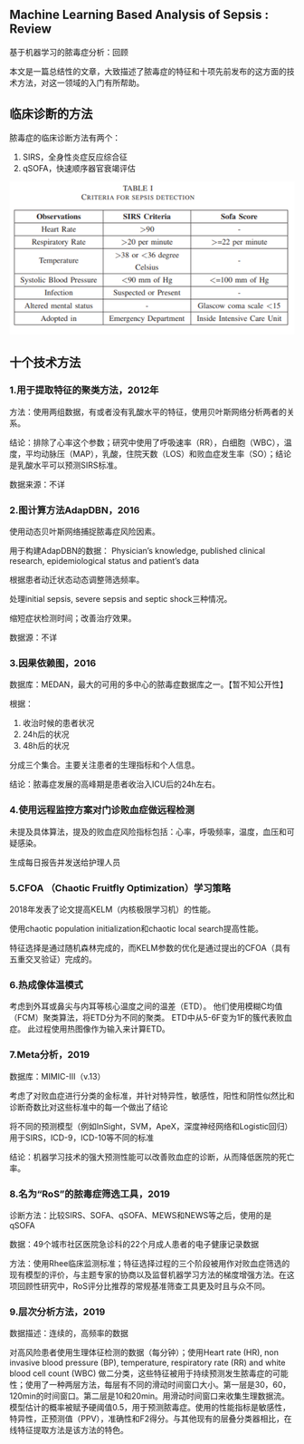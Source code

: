 ## Machine Learning Based Analysis of Sepsis : Review

基于机器学习的脓毒症分析：回顾

本文是一篇总结性的文章，大致描述了脓毒症的特征和十项先前发布的这方面的技术方法，对这一领域的入门有所帮助。

## 临床诊断的方法

脓毒症的临床诊断方法有两个：

1.  SIRS，全身性炎症反应综合征
2.  qSOFA，快速顺序器官衰竭评估

![image-20210105194809968](%E8%AE%BA%E6%96%87%E7%AC%94%E8%AE%B0.assets/image-20210105194809968.png)

## 十个技术方法

### 1.用于提取特征的聚类方法，2012年

方法：使用两组数据，有或者没有乳酸水平的特征，使用贝叶斯网络分析两者的关系。

结论：排除了心率这个参数；研究中使用了呼吸速率（RR），白细胞（WBC），温度，平均动脉压（MAP），乳酸，住院天数（LOS）和败血症发生率（SO）；结论是乳酸水平可以预测SIRS标准。

数据来源：不详

### 2.图计算方法AdapDBN，2016

使用动态贝叶斯网络捕捉脓毒症风险因素。

用于构建AdapDBN的数据： Physician’s knowledge, published clinical research, epidemiological status and patient’s data

根据患者动迁状态动态调整筛选频率。

处理initial sepsis, severe sepsis and septic shock三种情况。

缩短症状检测时间；改善治疗效果。

数据源：不详

### 3.因果依赖图，2016

数据库：MEDAN，最大的可用的多中心的脓毒症数据库之一。【暂不知公开性】

根据：

1.  收治时候的患者状况
2.  24h后的状况
3.  48h后的状况

分成三个集合。主要关注患者的生理指标和个人信息。

结论：脓毒症发展的高峰期是患者收治入ICU后的24h左右。

### 4.使用远程监控方案对门诊败血症做远程检测

未提及具体算法，提及的败血症风险指标包括：心率，呼吸频率，温度，血压和可疑感染。

生成每日报告并发送给护理人员

### 5.CFOA （Chaotic Fruitfly Optimization）学习策略

2018年发表了论文提高KELM（内核极限学习机）的性能。

使用chaotic population initialization和chaotic local search提高性能。

特征选择是通过随机森林完成的，而KELM参数的优化是通过提出的CFOA（具有五重交叉验证）完成的。

### 6.热成像体温模式

考虑到外耳或鼻尖与内耳等核心温度之间的温差（ETD）。 他们使用模糊C均值（FCM）聚类算法，将ETD分为不同的聚类。 ETD中从5-6F变为1F的簇代表败血症。 此过程使用热图像作为输入来计算ETD。

### 7.Meta分析，2019

数据库：MIMIC-III（v.13）

考虑了对败血症进行分类的金标准，并针对特异性，敏感性，阳性和阴性似然比和诊断奇数比对这些标准中的每一个做出了结论

将不同的预测模型（例如InSight，SVM，ApeX，深度神经网络和Logistic回归）用于SIRS，ICD-9，ICD-10等不同的标准

结论：机器学习技术的强大预测性能可以改善败血症的诊断，从而降低医院的死亡率。

### 8.名为“RoS”的脓毒症筛选工具，2019

诊断方法：比较SIRS、SOFA、qSOFA、MEWS和NEWS等之后，使用的是qSOFA

数据：49个城市社区医院急诊科的22个月成人患者的电子健康记录数据

方法：使用Rhee临床监测标准；特征选择过程的三个阶段被用作对败血症筛选的现有模型的评价，与主题专家的协商以及监督机器学习方法的梯度增强方法。在这项回顾性研究中，RoS评分比推荐的常规基准筛查工具更及时且与众不同。

### 9.层次分析方法，2019

数据描述：连续的，高频率的数据

对高风险患者使用生理体征检测的数据（每分钟）；使用Heart rate (HR), non invasive blood pressure (BP), temperature, respiratory rate (RR) and white blood cell count (WBC) 做二分类，这些特征被用于持续预测发生脓毒症的可能性；使用了一种两层方法，每层有不同的滑动时间窗口大小。第一层是30，60，120min的时间窗口。第二层是10和20min。用滑动时间窗口来收集生理数据流。模型估计的概率被赋予硬阈值0.5，用于预测脓毒症。使用的性能指标是敏感性，特异性，正预测值（PPV），准确性和F2得分。与其他现有的层叠分类器相比，在线特征提取方法是该方法的特色。